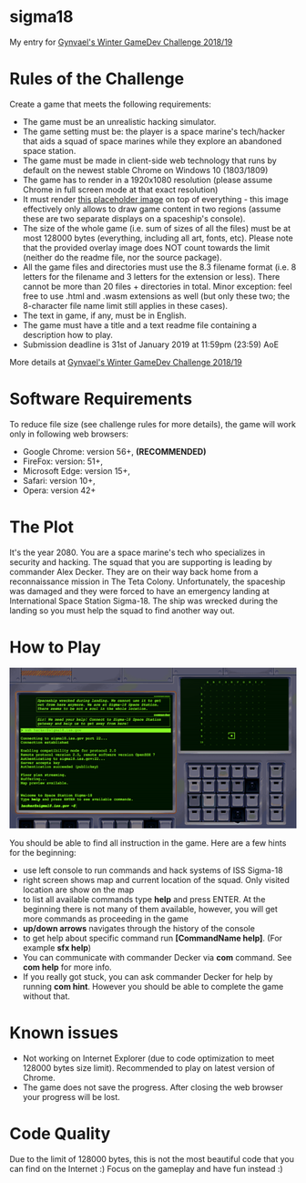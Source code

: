 # sigma18
My entry for [Gynvael's Winter GameDev Challenge 2018/19](https://gynvael.coldwind.pl/?lang=en&id=697)

# Rules of the Challenge
Create a game that meets the following requirements:

- The game must be an unrealistic hacking simulator.
- The game setting must be: the player is a space marine's tech/hacker that aids a squad of space marines while they explore an abandoned space station.
- The game must be made in client-side web technology that runs by default on the newest stable Chrome on Windows 10 (1803/1809)
- The game has to render in a 1920x1080 resolution (please assume Chrome in full screen mode at that exact resolution)
- It must render [this placeholder image](resources/img/gwgc201819_overlay.png) on top of everything - this image effectively only allows to draw game content in two regions (assume these are two separate displays on a spaceship's console).
- The size of the whole game (i.e. sum of sizes of all the files) must be at most 128000 bytes (everything, including all art, fonts, etc). Please note that the provided overlay image does NOT count towards the limit (neither do the readme file, nor the source package).
- All the game files and directories must use the 8.3 filename format (i.e. 8 letters for the filename and 3 letters for the extension or less). There cannot be more than 20 files + directories in total. Minor exception: feel free to use .html and .wasm extensions as well (but only these two; the 8-character file name limit still applies in these cases).
- The text in game, if any, must be in English.
- The game must have a title and a text readme file containing a description how to play.
- Submission deadline is 31st of January 2019 at 11:59pm (23:59) AoE

More details at [Gynvael's Winter GameDev Challenge 2018/19](https://gynvael.coldwind.pl/?lang=en&id=697)

# Software Requirements
To reduce file size (see challenge rules for more details), the game will work only in following web browsers:
- Google Chrome: version 56+, **(RECOMMENDED)**
- FireFox: version: 51+,
- Microsoft Edge: version 15+,
- Safari: version 10+,
- Opera: version 42+

# The Plot
It's the year 2080. You are a space marine's tech who specializes in security and hacking. The squad that you are supporting is leading by commander Alex Decker. They are on their way back home from a reconnaissance mission in The Teta Colony. Unfortunately, the spaceship was damaged and they were forced to have an emergency landing at International Space Station Sigma-18. The ship was wrecked during the landing so you must help the squad to find another way out.


# How to Play
![Game Screenhot](docs/screenshot.png)

You should be able to find all instruction in the game. Here are a few hints for the beginning:

- use left console to run commands and hack systems of ISS Sigma-18
- right screen shows map and current location of the squad. Only visited location are show on the map
- to list all available commands type **help** and press ENTER. At the beginning there is not many of them available, however, you will get more commands as proceeding in the game
- **up/down arrows** navigates through the history of the console
- to get help about specific command run **[CommandName help]**. (For example **sfx help**)
- You can communicate with commander Decker via **com** command. See **com help** for more info.
- If you really got stuck, you can ask commander Decker for help by running **com hint**. However you should be able to complete the game without that.

# Known issues
- Not working on Internet Explorer (due to code optimization to meet 128000 bytes size limit). Recommended to play on latest version of Chrome.
- The game does not save the progress. After closing the web browser your progress will be lost.

# Code Quality
Due to the limit of 128000 bytes, this is not the most beautiful code that you can find on the Internet :) Focus on the gameplay and have fun instead :)

